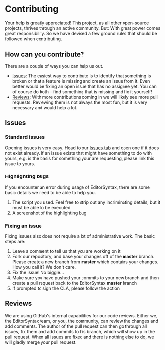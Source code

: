 # Contributing

Your help is greatly appreciated! This project, as all other open-source projects, thrives through an active community. But: With great power comes great responsibility. So we have devised a few ground rules that should be followed when contributing.

## How can you contribute?

There are a couple of ways you can help us out.

* [Issues](#Issues): The easiest way to contribute is to identify that something is broken or that a feature is missing and create an issue from it. Even better would be fixing an open issue that has no assignee yet. You can of course do both - find something that is missing and fix it yourself!
* [Reviews](#Reviews): With more contributions coming in we will likely see more pull requests. Reviewing them is not always the most fun, but it is very necessary and would help a lot.

## Issues

### Standard issues

Opening issues is very easy. Head to our [Issues tab](https://github.com/PowerShell/EditorSyntax/issues) and open one if it does not exist already. If an issue exists that might have something to do with yours, e.g. is the basis for something your are requesting, please link this issue to yours.

### Highlighting bugs

If you encounter an error during usage of EditorSyntax, there are some basic details we need to be able to help you.

1. The script you used. Feel free to strip out any incriminating details, but it must be able to be executed
2. A screenshot of the highlighting bug

### Fixing an issue

Fixing issues also does not require a lot of administrative work. The basic steps are:

1. Leave a comment to tell us that you are working on it
2. Fork our repository, and base your changes off of the **master** branch. Please create a new branch from **master** which contains your changes. How you call it? We don't care.
3. Fix the issue! No biggie...
4. Make sure you have pushed your commits to your new branch and then create a pull request back to the EditorSyntax **master** branch
5. If prompted to sign the CLA, please follow the action

## Reviews

We are using GitHub's internal capabilities for our code reviews. Either we, the EditorSyntax team, or you, the community, can review the changes and add comments. The author of the pull request can then go through all issues, fix them and add commits to his branch, which will show up in the pull request. When all issues are fixed and there is nothing else to do, we will gladly merge your pull request.